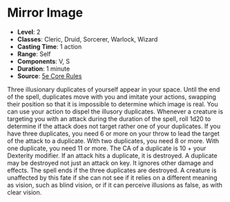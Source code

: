 # Mirror Image

- **Level**: 2
- **Classes**: Cleric, Druid, Sorcerer, Warlock, Wizard
- **Casting Time**: 1 action
- **Range**: Self
- **Components**: V, S
- **Duration**: 1 minute
- **Source**: [5e Core Rules](http://dnd.wizards.com/articles/features/systems-reference-document-srd)

Three illusionary duplicates of yourself appear in your space. Until the end of the spell, duplicates move with you and imitate your actions, swapping their position so that it is impossible to determine which image is real. You can use your action to dispel the illusory duplicates. Whenever a creature is targeting you with an attack during the duration of the spell, roll 1d20 to determine if the attack does not target rather one of your duplicates. If you have three duplicates, you need 6 or more on your throw to lead the target of the attack to a duplicate. With two duplicates, you need 8 or more. With one duplicate, you need 11 or more. The CA of a duplicate is 10 + your Dexterity modifier. If an attack hits a duplicate, it is destroyed. A duplicate may be destroyed not just an attack on key. It ignores other damage and effects. The spell ends if the three duplicates are destroyed. A creature is unaffected by this fate if she can not see if it relies on a different meaning as vision, such as blind vision, or if it can perceive illusions as false, as with clear vision.

